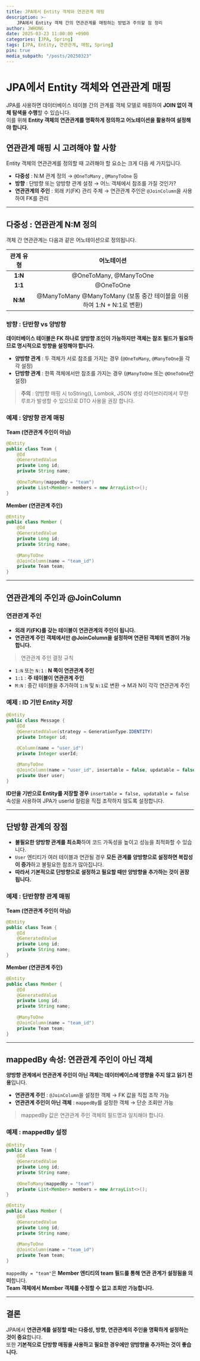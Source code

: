 ```yaml
---
title: JPA에서 Entity 객체와 연관관계 매핑
description: >-
    JPA에서 Entity 객체 간의 연관관계를 매핑하는 방법과 주의할 점 정리
author: JWHONG
date: 2025-03-23 11:00:00 +0900
categories: [JPA, Spring]
tags: [JPA, Entity, 연관관계, 매핑, Spring]
pin: true
media_subpath: "/posts/20250323"
---
```


# JPA에서 Entity 객체와 연관관계 매핑

JPA를 사용하면 데이터베이스 테이블 간의 관계를 객체 모델로 매핑하여 **JOIN 없이 객체 탐색을 수행**할 수 있습니다.  
이를 위해 **Entity 객체의 연관관계를 명확하게 정의하고 어노테이션을 활용하여 설정해야 합니다.**

## 연관관계 매핑 시 고려해야 할 사항

Entity 객체의 연관관계를 정의할 때 고려해야 할 요소는 크게 다음 세 가지입니다.

- **다중성** : N:M 관계 정의 → `@OneToMany` , `@ManyToOne` 등
- **방향** : 단방향 또는 양방향 관계 설정 → 어느 객체에서 참조를 가질 것인가?
- **연관관계의 주인** : 외래 키(FK) 관리 주체 → 연관관계 주인은 `@JoinColumn`을 사용하여 FK를 관리

---

## 다중성 : 연관관계 N:M 정의

객체 간 연관관계는 다음과 같은 어노테이션으로 정의됩니다.

|**관계 유형**|**어노테이션**|
|:---:|:---:|
|**1:N**|@OneToMany, @ManyToOne|
|**1:1**|@OneToOne |
|**N:M**|@ManyToMany @ManyToMany (보통 중간 테이블을 이용하여 1:N + N:1로 변환)|

### 방향 : 단반향 vs 양방향

**데이터베이스 테이블은 FK 하나로 양방향 조인이 가능하지만 객체는 참조 필드가 필요하므로 명시적으로 방향을 설정해야 합니다.**

- **양방향 관계** : 두 객체가 서로 참조를 가지는 경우 (`@OneToMany`, `@ManyToOne`을 각각 설정)
- **단방향 관계** : 한쪽 객체에서만 참조를 가지는 경우 (`@ManyToOne` 또는 `@OneToOne`만 설정)

> **주의** : 양방향 매핑 시 toString(), Lombok, JSON 생성 라이브러리에서 무한 루프가 발생할 수 있으므로 DTO 사용을 권장 합니다.


### 예제 : 양방향 관계 매핑

**Team (연관관계 주인이 아님)**
```java
@Entity
public class Team {
    @Id
    @GeneratedValue
    private Long id;
    private String name;
    
    @OneToMany(mappedBy = "team")
    private List<Member> members = new ArrayList<>();
}
```

**Member (연관관계 주인)**
```java
@Entity
public class Member {
    @Id
    @GeneratedValue
    private Long id;
    private String name;
    
    @ManyToOne
    @JoinColumn(name = "team_id")
    private Team team;
}
```

---

## 연관관계의 주인과 @JoinColumn

### 연관관계 주인

- **외래 키(FK)를 갖는 테이블이 연관관계의 주인이 됩니다.**
- **연관관계 주인 객체에서만 @JoinColumn을 설정하며 연관된 객체의 변경이 가능합니다.**

> 연관관계 주인 결정 규칙
- `1:N` 또는 `N:1` : **N 쪽이 연관관계 주인**
- `1:1` : **주 테이블이 연관관계 주인**
- `M:N` : 중간 테이블을 추가하여 `1:N` 및 `N:1`로 변환 &rarr; M과 N이 각각 연관관계 주인


### 예제 : ID 기반 Entity 저장

```java
@Entity
public class Message {
    @Id
    @GeneratedValue(strategy = GenerationType.IDENTITY)
    private Integer id;
    
    @Column(name = "user_id")
    private Integer userId;

    @ManyToOne
    @JoinColumn(name = "user_id", insertable = false, updatable = false)
    private User user;
}
```

**ID만을 기반으로 Entity를 저장할 경우** `insertable = false, updatable = false` 속성을 사용하여 JPA가 userId 컬럼을 직접 조작하지 않도록 설정합니다.

---

## 단방향 관계의 장점

- **불필요한 양방향 관계를 최소화**하여 코드 가독성을 높이고 성능을 최적화할 수 있습니다.
- `User` 엔티티가 여러 테이블과 연관될 경우 **모든 관계를 양방향으로 설정하면 복잡성이 증가**하고 불필요한 참조가 많아집니다.
- **따라서 기본적으로 단방향으로 설정하고 필요할 때만 양방향을 추가하는 것이 권장됩니다.**

### 예제 : 단반향향 관계 매핑

**Team (연관관계 주인이 아님)**
```java
@Entity
public class Team {
    @Id
    @GeneratedValue
    private Long id;
    private String name;
}
```

**Member (연관관계 주인)**
```java
@Entity
public class Member {
    @Id
    @GeneratedValue
    private Long id;
    private String name;
    
    @ManyToOne
    @JoinColumn(name = "team_id")
    private Team team;
}
```

---

## mappedBy 속성: 연관관계 주인이 아닌 객체

**양방향 관계에서 연관관계 주인이 아닌 객체는 데이터베이스에 영향을 주지 않고 읽기 전용**입니다.

- **연관관계 주인** : `@JoinColumn`을 설정한 객체 &rarr; FK 값을 직접 조작 가능
- **연관관계 주인이 아닌 객체** : `mappedBy`를 설정한 객체 &rarr; 단순 조회만 가능

> mappedBy 값은 연관관계 주인 객체의 필드명과 일치해야 합니다.

### 예제 : mappedBy 설정

```java
@Entity
public class Team {
    @Id
    @GeneratedValue
    private Long id;
    private String name;
    
    @OneToMany(mappedBy = "team")
    private List<Member> members = new ArrayList<>();
}
```

```java
@Entity
public class Member {
    @Id
    @GeneratedValue
    private Long id;
    private String name;
    
    @ManyToOne
    @JoinColumn(name = "team_id")
    private Team team;
}
```

`mappedBy = "team"`은 **Member 엔티티의 team 필드를 통해 연관 관계가 설정됨을 의미**합니다.  
**Team 객체에서 Member 객체를 수정할 수 없고 조회만 가능합니다.**

---

## 결론

JPA에서 **연관관계를 설정할 때는 다중성, 방향, 연관관계의 주인을 명확하게 설정하는 것이 중요**합니다.  
또한 **기본적으로 단방향 매핑을 사용하고 필요한 경우에만 양방향을 추가하는 것이 좋습니다.**